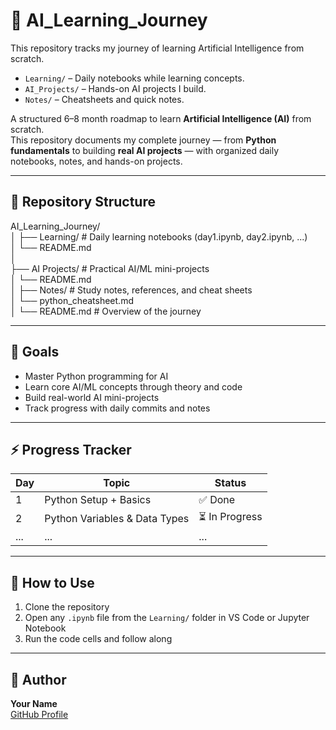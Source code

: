 # 🧠 AI_Learning_Journey

This repository tracks my journey of learning Artificial Intelligence from scratch.

- `Learning/` – Daily notebooks while learning concepts.
- `AI_Projects/` – Hands-on AI projects I build.
- `Notes/` – Cheatsheets and quick notes.

A structured 6–8 month roadmap to learn **Artificial Intelligence (AI)** from scratch.  
This repository documents my complete journey — from **Python fundamentals** to building **real AI projects** — with organized daily notebooks, notes, and hands-on projects.

---

## 📂 Repository Structure

AI_Learning_Journey/                                
│
├── Learning/ # Daily learning notebooks (day1.ipynb, day2.ipynb, ...)                                          
│ └── README.md                 
│                      
├── AI Projects/ # Practical AI/ML mini-projects                          
│ └── README.md                                                      
│
├── Notes/ # Study notes, references, and cheat sheets                     
│ └── python_cheatsheet.md                     
│
└── README.md # Overview of the journey                         


---

## 🎯 Goals

- Master Python programming for AI  
- Learn core AI/ML concepts through theory and code  
- Build real-world AI mini-projects  
- Track progress with daily commits and notes

---

## ⚡ Progress Tracker

| Day  | Topic                  | Status      |
|------|-------------------------|--------------|
| 1    | Python Setup + Basics   | ✅ Done      |
| 2    | Python Variables & Data Types | ⏳ In Progress |
| ...  | ...                     | ...          |

---

## 🚀 How to Use

1. Clone the repository
2. Open any `.ipynb` file from the `Learning/` folder in VS Code or Jupyter Notebook
3. Run the code cells and follow along

---

## 📝 Author
**Your Name**  
[GitHub Profile](https://github.com/your-username)

